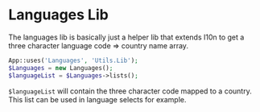 Languages Lib
=============

The languages lib is basically just a helper lib that extends I10n to get a three character language code => country name array.

```php
App::uses('Languages', 'Utils.Lib');
$Languages = new Languages();
$languageList = $Languages->lists();
```

```$languageList``` will contain the three character code mapped to a country. This list can be used in language selects for example.
